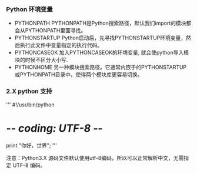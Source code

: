 ### Python 环境变量
- PYTHONPATH	PYTHONPATH是Python搜索路径，默认我们import的模块都会从PYTHONPATH里面寻找。
- PYTHONSTARTUP	Python启动后，先寻找PYTHONSTARTUP环境变量，然后执行此文件中变量指定的执行代码。
- PYTHONCASEOK	加入PYTHONCASEOK的环境变量, 就会使python导入模块的时候不区分大小写.
- PYTHONHOME	另一种模块搜索路径。它通常内嵌于的PYTHONSTARTUP或PYTHONPATH目录中，使得两个模块库更容易切换。


### 2.X python 支持

'''
#!/usr/bin/python
# -*- coding: UTF-8 -*-
 
print "你好，世界";
'''

注意：Python3.X 源码文件默认使用utf-8编码，所以可以正常解析中文，无需指定 UTF-8 编码。